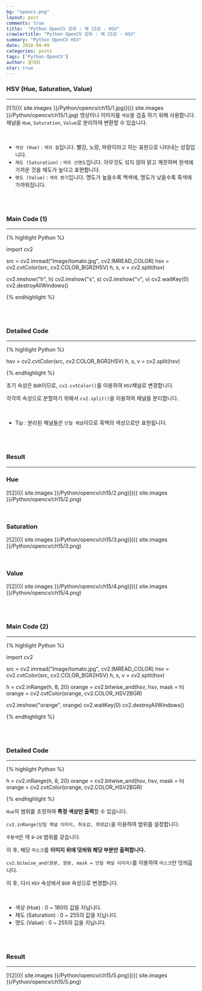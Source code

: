 ```yaml
---
bg: "opencv.png"
layout: post
comments: true
title:  "Python OpenCV 강좌 : 제 15강 - HSV"
crawlertitle: "Python OpenCV 강좌 : 제 15강 - HSV"
summary: "Python OpenCV HSV"
date: 2018-09-09
categories: posts
tags: ['Python-OpenCV']
author: 윤대희
star: true
---
```


### HSV (Hue, Saturation, Value) ###
----------
[![1]({{ site.images }}/Python/opencv/ch15/1.jpg)]({{ site.images }}/Python/opencv/ch15/1.jpg)
영상이나 이미지를 `색상`을 검출 하기 위해 사용합니다. 채널을 `Hue`, `Saturation`, `Value`로 분리하여 변환할 수 있습니다. 

<br>

* `색상 (Hue)` : `색의 질`입니다. 빨강, 노랑, 파랑이라고 하는 표현으로 나타내는 성질입니다.
* `채도 (Saturation)` : `색의 선명도`입니다. 아무것도 섞지 않아 맑고 깨끗하며 원색에 가까운 것을 채도가 높다고 표현합니다.
* `명도 (Value)` : `색의 밝기`입니다. 명도가 높을수록 백색에, 명도가 낮을수록 흑색에 가까워집니다.

<br>
<br>

### Main Code (1) ###
----------

{% highlight Python %}

import cv2

src = cv2.imread("Image/tomato.jpg", cv2.IMREAD_COLOR)
hsv = cv2.cvtColor(src, cv2.COLOR_BGR2HSV)
h, s, v = cv2.split(hsv)

cv2.imshow("h", h)
cv2.imshow("s", s)
cv2.imshow("v", v)
cv2.waitKey(0)
cv2.destroyAllWindows()

{% endhighlight %}

<br>
<br>

### Detailed Code ###
----------

{% highlight Python %}

hsv = cv2.cvtColor(src, cv2.COLOR_BGR2HSV)
h, s, v = cv2.split(hsv)

{% endhighlight %}

초기 속성은 `BGR`이므로, `cv2.cvtColor()`를 이용하여 `HSV`채널로 변경합니다.

각각의 속성으로 분할하기 위해서 `cv2.split()`을 이용하여 채널을 분리합니다.

<br>

* Tip : 분리된 채널들은 `단일 채널`이므로 흑백의 색상으로만 표현됩니다.

<br>
<br>

### Result ###
----------

### Hue ###

[![2]({{ site.images }}/Python/opencv/ch15/2.png)]({{ site.images }}/Python/opencv/ch15/2.png)

<br>

### Saturation ###

[![2]({{ site.images }}/Python/opencv/ch15/3.png)]({{ site.images }}/Python/opencv/ch15/3.png)

<br>

### Value ###

[![2]({{ site.images }}/Python/opencv/ch15/4.png)]({{ site.images }}/Python/opencv/ch15/4.png)


<br>
<br>


### Main Code (2) ###
----------

{% highlight Python %}

import cv2

src = cv2.imread("Image/tomato.jpg", cv2.IMREAD_COLOR)
hsv = cv2.cvtColor(src, cv2.COLOR_BGR2HSV)
h, s, v = cv2.split(hsv)

h = cv2.inRange(h, 8, 20)
orange = cv2.bitwise_and(hsv, hsv, mask = h)
orange = cv2.cvtColor(orange, cv2.COLOR_HSV2BGR)

cv2.imshow("orange", orange)
cv2.waitKey(0)
cv2.destroyAllWindows()

{% endhighlight %}

<br>
<br>

### Detailed Code ###
----------

{% highlight Python %}

h = cv2.inRange(h, 8, 20)
orange = cv2.bitwise_and(hsv, hsv, mask = h)
orange = cv2.cvtColor(orange, cv2.COLOR_HSV2BGR)

{% endhighlight %}

`Hue`의 범위를 조정하여 **특정 색상만 출력**할 수 있습니다.

`cv2.inRange(단일 채널 이미지, 최솟값, 최댓값)`을 이용하여 범위를 설정합니다.

`주황색`은 약 `8~20` 범위를 갖습니다.

이 후, 해당 `마스크`를 **이미지 위에 덧씌워 해당 부분만 출력합니다.**

`cv2.bitwise_and(원본, 원본, mask = 단일 채널 이미지)`를 이용하여 `마스크`만 덧씌웁니다.

이 후, 다시 `HSV` 속성에서 `BGR` 속성으로 변경합니다.

<br>

* 색상 (Hue) : 0 ~ 180의 값을 지닙니다.
* 채도 (Saturation) : 0 ~ 255의 값을 지닙니다.
* 명도 (Value) : 0 ~ 255의 값을 지닙니다.

<br>
<br>

### Result ###
----------

[![2]({{ site.images }}/Python/opencv/ch15/5.png)]({{ site.images }}/Python/opencv/ch15/5.png)


